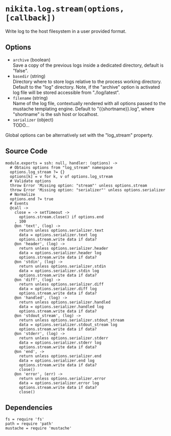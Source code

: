 
# `nikita.log.stream(options, [callback])`

Write log to the host filesystem in a user provided format.

## Options

* `archive` (boolean)   
  Save a copy of the previous logs inside a dedicated directory, default is
  "false".   
* `basedir` (string)    
  Directory where to store logs relative to the process working directory.
  Default to the "log" directory. Note, if the "archive" option is activated
  log file will be stored accessible from "./log/latest".   
* `filename` (string)   
  Name of the log file, contextually rendered with all options passed to
  the mustache templating engine. Default to "{{shortname}}.log", where 
  "shortname" is the ssh host or localhost.   
* `serializer` (object)   
  TODO...

Global options can be alternatively set with the "log_stream" property.

## Source Code

    module.exports = ssh: null, handler: (options) ->
      # Obtains options from "log_stream" namespace
      options.log_stream ?= {}
      options[k] = v for k, v of options.log_stream
      # Validate options
      throw Error 'Missing option: "stream"' unless options.stream
      throw Error 'Missing option: "serializer"' unless options.serializer
      # Normalize
      options.end ?= true
      # Events
      @call ->
        close = -> setTimeout ->
          options.stream.close() if options.end
        , 100
        @on 'text', (log) ->
          return unless options.serializer.text
          data = options.serializer.text log
          options.stream.write data if data?
        @on 'header', (log) ->
          return unless options.serializer.header
          data = options.serializer.header log
          options.stream.write data if data?
        @on 'stdin', (log) ->
          return unless options.serializer.stdin
          data = options.serializer.stdin log
          options.stream.write data if data?
        @on 'diff', (log) ->
          return unless options.serializer.diff
          data = options.serializer.diff log
          options.stream.write data if data?
        @on 'handled', (log) ->
          return unless options.serializer.handled
          data = options.serializer.handled log
          options.stream.write data if data?
        @on 'stdout_stream', (log) ->
          return unless options.serializer.stdout_stream
          data = options.serializer.stdout_stream log
          options.stream.write data if data?
        @on 'stderr', (log) ->
          return unless options.serializer.stderr
          data = options.serializer.stderr log
          options.stream.write data if data?
        @on 'end', ->
          return unless options.serializer.end
          data = options.serializer.end log
          options.stream.write data if data?
          close()
        @on 'error', (err) ->
          return unless options.serializer.error
          data = options.serializer.error log
          options.stream.write data if data?
          close()

## Dependencies

    fs = require 'fs'
    path = require 'path'
    mustache = require 'mustache'
